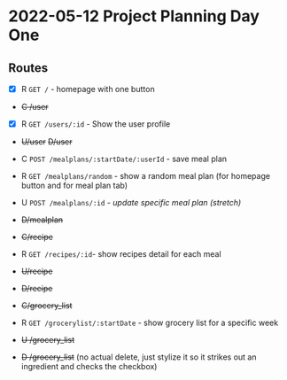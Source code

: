 # 2022-05-12 Project Planning Day One
## Routes

- [x] R `GET /` - homepage with one button

- ~~C /user~~
- [x] R `GET /users/:id` - Show the user profile
- ~~U/user~~
~~D/user~~

- C `POST /mealplans/:startDate/:userId` - save meal plan
- R `GET /mealplans/random` - show a random meal plan (for homepage button and for meal plan tab)
- U `POST /mealplans/:id` - _update specific meal plan (stretch)_
- ~~D/mealplan~~

- ~~C/recipe~~
- R `GET /recipes/:id`- show recipes detail for each meal
- ~~U/recipe~~
- ~~D/recipe~~

- ~~C/grocery_list~~
- R `GET /grocerylist/:startDate` - show grocery list for a specific week
- ~~U /grocery_list~~
- ~~D /grocery_list~~ (no actual delete, just stylize it so it strikes out an ingredient and checks the checkbox)
